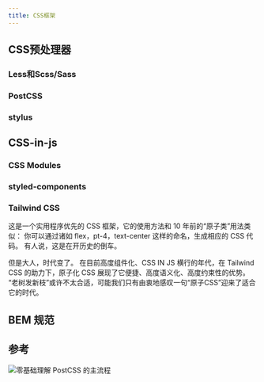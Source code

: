 ```yaml
---
title: CSS框架
---
```



## CSS预处理器

### Less和Scss/Sass


### PostCSS

### stylus


## CSS-in-js


### CSS Modules


### styled-components


### Tailwind CSS

这是一个实用程序优先的 CSS 框架，它的使用方法和 10 年前的“原子类”用法类似：
你可以通过诸如 flex，pt-4，text-center 这样的命名，生成相应的 CSS 代码。
有人说，这是在开历史的倒车。

但是大人，时代变了。
在目前高度组件化、CSS IN JS 横行的年代，在 Tailwind CSS 的助力下，原子化 CSS 展现了它便捷、高度语义化、高度约束性的优势。
“老树发新枝”或许不太合适，可能我们只有由衷地感叹一句“原子CSS”迎来了适合它的时代。

## BEM 规范

## 参考

![零基础理解 PostCSS 的主流程](https://mp.weixin.qq.com/s/pER1Wp398Zb-Mjw44UiMCQ)


